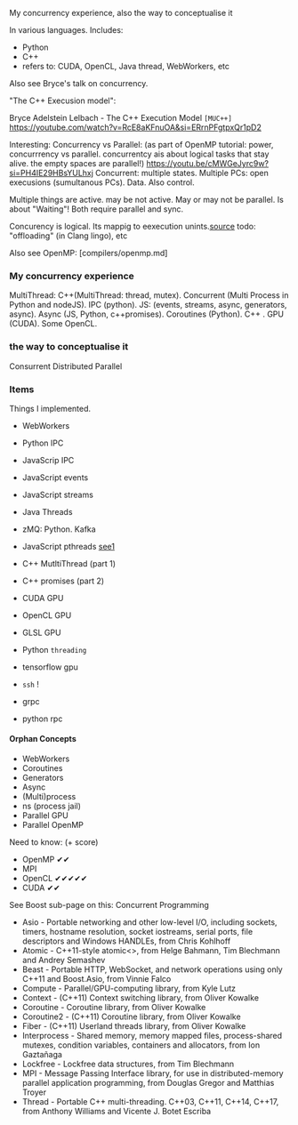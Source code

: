 My concurrency experience, also the way to conceptualise it

In various languages. Includes:
* Python
* C++
* refers to: CUDA, OpenCL, Java thread, WebWorkers, etc


Also see Bryce's talk on concurrency.

"The C++ Execusion model":

Bryce Adelstein Lelbach - The C++ Execution Model `[MUC++]`
https://youtube.com/watch?v=RcE8aKFnuOA&si=ERrnPFgtpxQr1pD2

Interesting: Concurrency vs Parallel:
(as part of  OpenMP tutorial: power, concurrrency vs parallel. concurrentcy ais about logical tasks that stay alive. the empty spaces are parallel!)
https://youtu.be/cMWGeJyrc9w?si=PH4IE29HBsYULhxj
Concurrent: multiple states. Multiple PCs: open execusions (sumultanous PCs). Data. Also control.

Multiple things are active. may be not active. May or may not be parallel.
Is about "Waiting"!
Both require parallel and sync.

Concurency is logical. Its mappig to eexecution unints.[source](https://www.youtube.com/watch?v=6jFkNjhJ-Z4)
todo:
"offloading" (in Clang lingo), etc

Also see OpenMP: [compilers/openmp.md]

### My concurrency experience
MultiThread: C++(MultiThread: thread, mutex). Concurrent (Multi Process in Python and nodeJS). IPC (python). JS: (events, streams, async, generators, async). Async (JS, Python, c++promises). Coroutines (Python). C++ . GPU (CUDA). Some OpenCL.

### the way to conceptualise it
Consurrent
Distributed
Parallel

### Items
Things I implemented.
* WebWorkers
* Python IPC
* JavaScrip IPC
* JavaScript events
* JavaScript streams
* Java Threads
* zMQ: Python. Kafka
* JavaScript pthreads [see1](https://livebook.manning.com/book/webassembly-in-action/chapter-9/187)
* C++ MutltiThread (part 1)
* C++ promises (part 2)
* CUDA GPU
* OpenCL GPU
* GLSL GPU
* Python `threading`
* tensorflow gpu

* `ssh` !
* grpc
* python rpc

#### Orphan Concepts
* WebWorkers
* Coroutines
* Generators
* Async
* (Multi)process
* ns (process jail)
* Parallel GPU
* Parallel OpenMP

Need to know: (+ score)
* OpenMP ✔︎✔︎
* MPI
* OpenCL  ✔︎✔︎✔︎✔︎✔︎
* CUDA  ✔︎✔︎


See Boost sub-page on this:
Concurrent Programming
* Asio - Portable networking and other low-level I/O, including sockets, timers, hostname resolution, socket iostreams, serial ports, file descriptors and Windows HANDLEs, from Chris Kohlhoff
* Atomic - C++11-style atomic<>, from Helge Bahmann, Tim Blechmann and Andrey Semashev
* Beast - Portable HTTP, WebSocket, and network operations using only C++11 and Boost.Asio, from Vinnie Falco
* Compute - Parallel/GPU-computing library, from Kyle Lutz
* Context - (C++11) Context switching library, from Oliver Kowalke
* Coroutine - Coroutine library, from Oliver Kowalke
* Coroutine2 - (C++11) Coroutine library, from Oliver Kowalke
* Fiber - (C++11) Userland threads library, from Oliver Kowalke
* Interprocess - Shared memory, memory mapped files, process-shared mutexes, condition variables, containers and allocators, from Ion Gaztañaga
* Lockfree - Lockfree data structures, from Tim Blechmann
* MPI - Message Passing Interface library, for use in distributed-memory parallel application programming, from Douglas Gregor and Matthias Troyer
* Thread - Portable C++ multi-threading. C++03, C++11, C++14, C++17, from Anthony Williams and Vicente J. Botet Escriba
